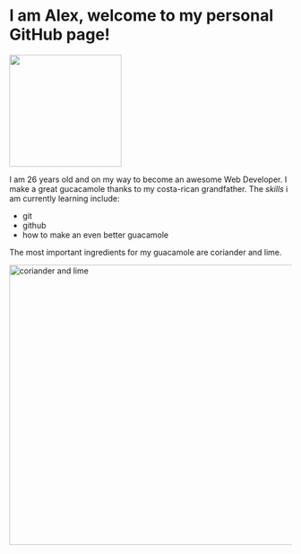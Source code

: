 
# I am Alex, welcome to my personal GitHub page!

</a><img src="https://media.giphy.com/media/WUlplcMpOCEmTGBtBW/giphy.gif" width="200"> 

I am 26 years old and on my way to become an awesome Web Developer.
I make a great gucacamole thanks to my costa-rican grandfather.
The *skills* i am currently learning include:
- git
- github
- how to make an even better guacamole

The most important ingredients for my guacamole are coriander and lime.

<img src="https://images.unsplash.com/photo-1516658713486-48a292b2eea3?q=80&w=2070&auto=format&fit=crop&ixlib=rb-4.0.3&ixid=M3wxMjA3fDB8MHxwaG90by1wYWdlfHx8fGVufDB8fHx8fA%3D%3D" alt="coriander and lime" width="700" height="500">

